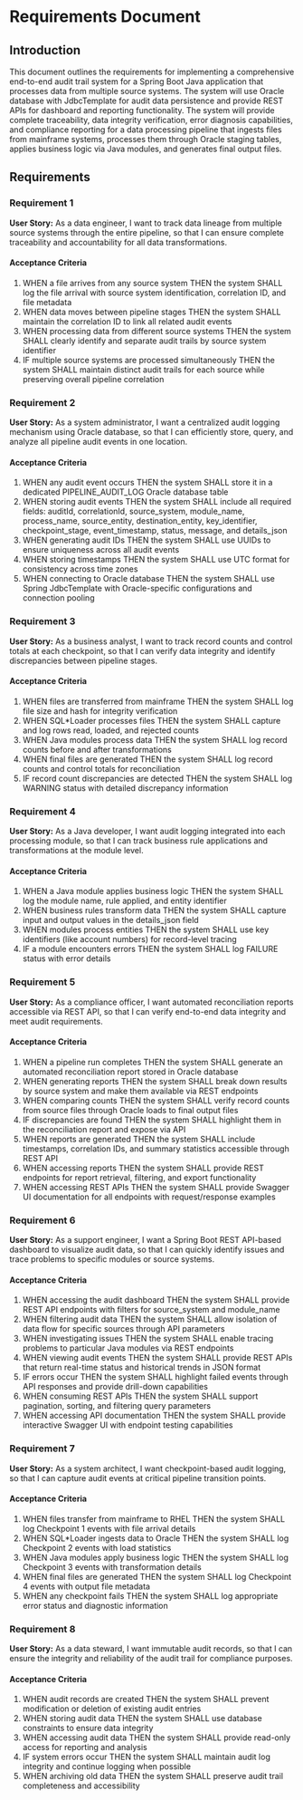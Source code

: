 # Requirements Document

## Introduction

This document outlines the requirements for implementing a comprehensive end-to-end audit trail system for a Spring Boot Java application that processes data from multiple source systems. The system will use Oracle database with JdbcTemplate for audit data persistence and provide REST APIs for dashboard and reporting functionality. The system will provide complete traceability, data integrity verification, error diagnosis capabilities, and compliance reporting for a data processing pipeline that ingests files from mainframe systems, processes them through Oracle staging tables, applies business logic via Java modules, and generates final output files.

## Requirements

### Requirement 1

**User Story:** As a data engineer, I want to track data lineage from multiple source systems through the entire pipeline, so that I can ensure complete traceability and accountability for all data transformations.

#### Acceptance Criteria

1. WHEN a file arrives from any source system THEN the system SHALL log the file arrival with source system identification, correlation ID, and file metadata
2. WHEN data moves between pipeline stages THEN the system SHALL maintain the correlation ID to link all related audit events
3. WHEN processing data from different source systems THEN the system SHALL clearly identify and separate audit trails by source system identifier
4. IF multiple source systems are processed simultaneously THEN the system SHALL maintain distinct audit trails for each source while preserving overall pipeline correlation

### Requirement 2

**User Story:** As a system administrator, I want a centralized audit logging mechanism using Oracle database, so that I can efficiently store, query, and analyze all pipeline audit events in one location.

#### Acceptance Criteria

1. WHEN any audit event occurs THEN the system SHALL store it in a dedicated PIPELINE_AUDIT_LOG Oracle database table
2. WHEN storing audit events THEN the system SHALL include all required fields: auditId, correlationId, source_system, module_name, process_name, source_entity, destination_entity, key_identifier, checkpoint_stage, event_timestamp, status, message, and details_json
3. WHEN generating audit IDs THEN the system SHALL use UUIDs to ensure uniqueness across all audit events
4. WHEN storing timestamps THEN the system SHALL use UTC format for consistency across time zones
5. WHEN connecting to Oracle database THEN the system SHALL use Spring JdbcTemplate with Oracle-specific configurations and connection pooling

### Requirement 3

**User Story:** As a business analyst, I want to track record counts and control totals at each checkpoint, so that I can verify data integrity and identify discrepancies between pipeline stages.

#### Acceptance Criteria

1. WHEN files are transferred from mainframe THEN the system SHALL log file size and hash for integrity verification
2. WHEN SQL*Loader processes files THEN the system SHALL capture and log rows read, loaded, and rejected counts
3. WHEN Java modules process data THEN the system SHALL log record counts before and after transformations
4. WHEN final files are generated THEN the system SHALL log record counts and control totals for reconciliation
5. IF record count discrepancies are detected THEN the system SHALL log WARNING status with detailed discrepancy information

### Requirement 4

**User Story:** As a Java developer, I want audit logging integrated into each processing module, so that I can track business rule applications and transformations at the module level.

#### Acceptance Criteria

1. WHEN a Java module applies business logic THEN the system SHALL log the module name, rule applied, and entity identifier
2. WHEN business rules transform data THEN the system SHALL capture input and output values in the details_json field
3. WHEN modules process entities THEN the system SHALL use key identifiers (like account numbers) for record-level tracing
4. IF a module encounters errors THEN the system SHALL log FAILURE status with error details

### Requirement 5

**User Story:** As a compliance officer, I want automated reconciliation reports accessible via REST API, so that I can verify end-to-end data integrity and meet audit requirements.

#### Acceptance Criteria

1. WHEN a pipeline run completes THEN the system SHALL generate an automated reconciliation report stored in Oracle database
2. WHEN generating reports THEN the system SHALL break down results by source system and make them available via REST endpoints
3. WHEN comparing counts THEN the system SHALL verify record counts from source files through Oracle loads to final output files
4. IF discrepancies are found THEN the system SHALL highlight them in the reconciliation report and expose via API
5. WHEN reports are generated THEN the system SHALL include timestamps, correlation IDs, and summary statistics accessible through REST API
6. WHEN accessing reports THEN the system SHALL provide REST endpoints for report retrieval, filtering, and export functionality
7. WHEN accessing REST APIs THEN the system SHALL provide Swagger UI documentation for all endpoints with request/response examples

### Requirement 6

**User Story:** As a support engineer, I want a Spring Boot REST API-based dashboard to visualize audit data, so that I can quickly identify issues and trace problems to specific modules or source systems.

#### Acceptance Criteria

1. WHEN accessing the audit dashboard THEN the system SHALL provide REST API endpoints with filters for source_system and module_name
2. WHEN filtering audit data THEN the system SHALL allow isolation of data flow for specific sources through API parameters
3. WHEN investigating issues THEN the system SHALL enable tracing problems to particular Java modules via REST endpoints
4. WHEN viewing audit events THEN the system SHALL provide REST APIs that return real-time status and historical trends in JSON format
5. IF errors occur THEN the system SHALL highlight failed events through API responses and provide drill-down capabilities
6. WHEN consuming REST APIs THEN the system SHALL support pagination, sorting, and filtering query parameters
7. WHEN accessing API documentation THEN the system SHALL provide interactive Swagger UI with endpoint testing capabilities

### Requirement 7

**User Story:** As a system architect, I want checkpoint-based audit logging, so that I can capture audit events at critical pipeline transition points.

#### Acceptance Criteria

1. WHEN files transfer from mainframe to RHEL THEN the system SHALL log Checkpoint 1 events with file arrival details
2. WHEN SQL*Loader ingests data to Oracle THEN the system SHALL log Checkpoint 2 events with load statistics
3. WHEN Java modules apply business logic THEN the system SHALL log Checkpoint 3 events with transformation details
4. WHEN final files are generated THEN the system SHALL log Checkpoint 4 events with output file metadata
5. WHEN any checkpoint fails THEN the system SHALL log appropriate error status and diagnostic information

### Requirement 8

**User Story:** As a data steward, I want immutable audit records, so that I can ensure the integrity and reliability of the audit trail for compliance purposes.

#### Acceptance Criteria

1. WHEN audit records are created THEN the system SHALL prevent modification or deletion of existing audit entries
2. WHEN storing audit data THEN the system SHALL use database constraints to ensure data integrity
3. WHEN accessing audit data THEN the system SHALL provide read-only access for reporting and analysis
4. IF system errors occur THEN the system SHALL maintain audit log integrity and continue logging when possible
5. WHEN archiving old data THEN the system SHALL preserve audit trail completeness and accessibility